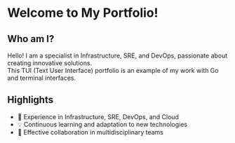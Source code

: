 # Welcome to My Portfolio!

## Who am I?

Hello! I am a specialist in Infrastructure, SRE, and DevOps, passionate about creating innovative solutions.  
This TUI (Text User Interface) portfolio is an example of my work with Go and terminal interfaces.

## Highlights

- 🚀 Experience in Infrastructure, SRE, DevOps, and Cloud
- 💡 Continuous learning and adaptation to new technologies
- 🤝 Effective collaboration in multidisciplinary teams
